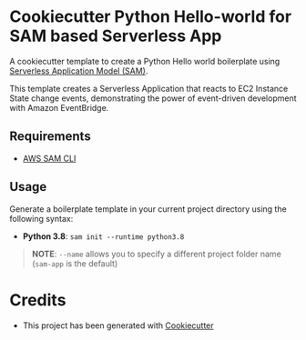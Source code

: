 # Cookiecutter Python Hello-world for SAM based Serverless App

A cookiecutter template to create a Python Hello world boilerplate using [Serverless Application Model (SAM)](https://github.com/awslabs/serverless-application-model).

This template creates a Serverless Application that reacts to EC2 Instance State change events, demonstrating the power of event-driven development with Amazon EventBridge.


## Requirements

* [AWS SAM CLI](https://github.com/awslabs/aws-sam-cli)

## Usage

Generate a boilerplate template in your current project directory using the following syntax:

* **Python 3.8**: `sam init --runtime python3.8`


> **NOTE**: ``--name`` allows you to specify a different project folder name (`sam-app` is the default)


# Credits

* This project has been generated with [Cookiecutter](https://github.com/audreyr/cookiecutter)

